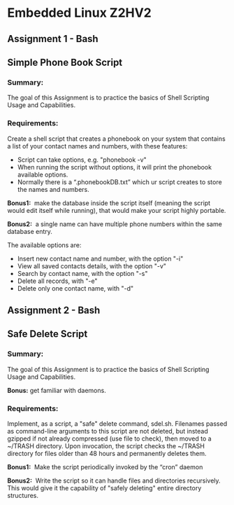 # Embedded Linux Z2HV2

## Assignment 1 - Bash ##
## Simple Phone Book Script ##

### Summary: ###
The goal of this Assignment is to practice the basics of Shell Scripting Usage and Capabilities.

### Requirements: ###
Create a shell script that creates a phonebook on your system that contains a list of your contact names and
numbers, with these features:
- Script can take options, e.g. "phonebook -v"
- When running the script without options, it will print the phonebook available options.
- Normally there is a “.phonebookDB.txt” which ur script creates to store the names and numbers.

**Bonus1:** ​ make the database inside the script itself (meaning the script would edit itself while running), that
would make your script highly portable.

**Bonus2:** ​ a single name can have multiple phone numbers within the same database entry.

The available options are:
- Insert new contact name and number, with the option "-i"
- View all saved contacts details, with the option "-v"
- Search by contact name, with the option "-s"
- Delete all records, with "-e"
- Delete only one contact name, with "-d"


## Assignment 2 - Bash ##
## Safe Delete Script ##

### Summary: ###
The goal of this Assignment is to practice the basics of Shell Scripting Usage and Capabilities.

**Bonus:** get familiar with daemons.

### Requirements: ###
Implement, as a script, a "safe" delete command, sdel.sh.
Filenames passed as command-line arguments to this script are not deleted, but instead gzipped if not already
compressed (use file to check), then moved to a ~/TRASH directory. Upon invocation, the script checks the
~/TRASH directory for files older than 48 hours and permanently deletes them.

**Bonus1:** ​ Make the script periodically invoked by the “cron” daemon

**Bonus2:** ​ Write the script so it can handle files and directories recursively. This would give it the capability of
"safely deleting" entire directory structures.
